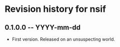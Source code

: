 # Revision history for nsif

## 0.1.0.0 -- YYYY-mm-dd

* First version. Released on an unsuspecting world.
